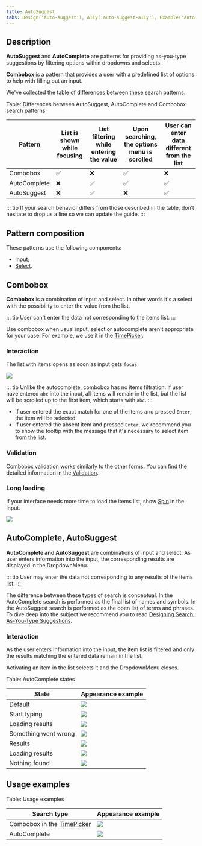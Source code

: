 ```yaml
---
title: AutoSuggest
tabs: Design('auto-suggest'), A11y('auto-suggest-a11y'), Example('auto-suggest-code')
---
```


## Description

**AutoSuggest** and **AutoComplete** are patterns for providing as-you-type suggestions by filtering options within dropdowns and selects.

**Combobox** is a pattern that provides a user with a predefined list of options to help with filling out an input.

We've collected the table of differences between these search patterns.

Table: Differences between AutoSuggest, AutoComplete and Combobox search patterns

| Pattern      | List is shown while focusing | List filtering while entering the value | Upon searching, the options menu is scrolled | User can enter data different from the list |
| ------------ | ---------------------------- | --------------------------------------- | -------------------------------------------- | ------------------------------------------- |
| Combobox     | ✅                           | ❌                                      | ✅                                           | ❌                                          |
| AutoComplete | ❌                           | ✅                                      | ✅                                           | ✅                                          |
| AutoSuggest  | ❌                           | ✅                                      | ❌                                           | ✅                                          |

::: tip
If your search behavior differs from those described in the table, don’t hesitate to drop us a line so we can update the guide.
:::

## Pattern composition

These patterns use the following components:

- [Input](/components/input/input);
- [Select](/components/select/select).

## Combobox

**Combobox** is a combination of input and select. In other words it's a select with the possibility to enter the value from the list.

::: tip
User can't enter the data not corresponding to the items list.
:::

Use combobox when usual input, select or autocomplete aren't appropriate for your case. For example, we use it in the [TimePicker](/components/time-picker/time-picker).

### Interaction

The list with items opens as soon as input gets `focus`.

![](static/combobox-example.png)

::: tip
Unlike the autocomplete, combobox has no items filtration. If user have entered `abc` into the input, all items will remain in the list, but the list will be scrolled up to the first item, which starts with `abc`.
:::

- If user entered the exact match for one of the items and pressed `Enter`, the item will be selected.
- If user entered the absent item and pressed `Enter`, we recommend you to show the tooltip with the message that it's necessary to select item from the list.

### Validation

Combobox validation works similarly to the other forms. You can find the detailed information in the [Validation](/patterns/validation-form/validation-form).

### Long loading

If your interface needs more time to load the items list, show [Spin](/components/spin/spin) in the input.

![](static/spinner.png)

## AutoComplete, AutoSuggest

**AutoComplete and AutoSuggest** are combinations of input and select. As user enters information into the input, the corresponding results are displayed in the DropdownMenu.

::: tip
User may enter the data not corresponding to any results of the items list.
:::

The difference between these types of search is conceptual. In the AutoComplete search is performed as the final list of names and symbols. In the AutoSuggest search is performed as the open list of terms and phrases. To dive deep into the subject we recommend you to read [Designing Search: As-You-Type Suggestions](https://uxmag.com/articles/designing-search-as-you-type-suggestions).

### Interaction

As the user enters information into the input, the item list is filtered and only the results matching the entered data remain in the list.

Activating an item in the list selects it and the DropdownMenu closes.

Table: AutoComplete states

| State                | Appearance example                      |
| -------------------- | --------------------------------------- |
| Default              | ![](static/default.png)                 |
| Start typing         | ![](static/start.png)                   |
| Loading results      | ![](static/loading-1.png)               |
| Something went wrong | ![](static/error.png)                   |
| Results              | ![](static/results.png)                 |
| Loading results      | ![](static/loading-2.png)               |
| Nothing found        | ![](static/nothing-found-auto-tips.png) |

## Usage examples

Table: Usage examples

| Search type                                                       | Appearance example           |
| ----------------------------------------------------------------- | ---------------------------- |
| Combobox in the [TimePicker](/components/time-picker/time-picker) | ![](static/combobox.png)     |
| AutoComplete                                                      | ![](static/autocomplete.png) |
